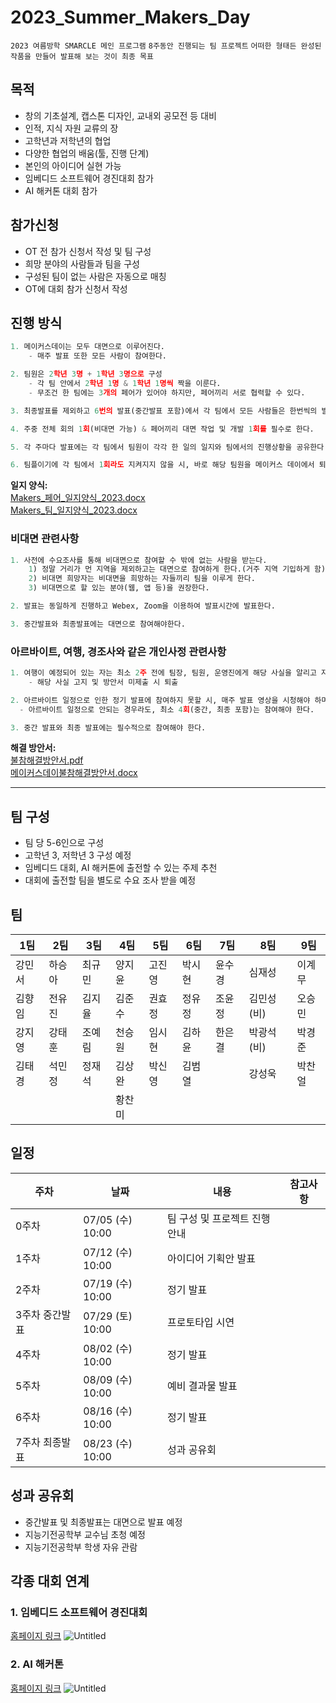 # 2023_Summer_Makers_Day

`2023 여름방학 SMARCLE 메인 프로그램`
`8주동안 진행되는 팀 프로젝트`
`어떠한 형태든 완성된 작품을 만들어 발표해 보는 것이 최종 목표`

## 목적

- 창의 기초설계, 캡스톤 디자인, 교내외 공모전 등 대비
- 인적, 지식 자원 교류의 장
- 고학년과 저학년의 협업
- 다양한 협업의 배움(툴, 진행 단계)
- 본인의 아이디어 실현 가능
- 임베디드 소프트웨어 경진대회 참가
- AI 해커톤 대회 참가

## 참가신청

- OT 전 참가 신청서 작성 및 팀 구성
- 희망 분야의 사람들과 팀을 구성
- 구성된 팀이 없는 사람은 자동으로 매칭
- OT에 대회 참가 신청서 작성

## 진행 방식

```python
1. 메이커스데이는 모두 대면으로 이루어진다.
	- 매주 발표 또한 모든 사람이 참여한다.

2. 팀원은 2학년 3명 + 1학년 3명으로 구성
	- 각 팀 안에서 2학년 1명 & 1학년 1명씩 짝을 이룬다.
	- 무조건 한 팀에는 3개의 페어가 있어야 하지만, 페어끼리 서로 협력할 수 있다.

3. 최종발표를 제외하고 6번의 발표(중간발표 포함)에서 각 팀에서 모든 사람들은 한번씩의 발표를 해야 한다.

4. 주중 전체 회의 1회(비대면 가능) & 페어끼리 대면 작업 및 개발 1회를 필수로 한다.

5. 각 주마다 발표에는 각 팀에서 팀원이 각각 한 일의 일지와 팀에서의 진행상황을 공유한다.

6. 팀플이기에 각 팀에서 1회라도 지켜지지 않을 시, 바로 해당 팀원을 메이커스 데이에서 퇴출한다.
```

__일지 양식:__\
[Makers_페어_일지양식_2023.docx](https://github.com/sejongsmarcle/2023_Summer_Makers_Day/files/12061787/Makers_._._2023.docx)\
[Makers_팀_일지양식_2023.docx](https://github.com/sejongsmarcle/2023_Summer_Makers_Day/files/12061786/Makers_._._2023.docx)



### 비대면 관련사항

```python
1. 사전에 수요조사를 통해 비대면으로 참여할 수 밖에 없는 사람을 받는다.
    1) 정말 거리가 먼 지역을 제외하고는 대면으로 참여하게 한다.(거주 지역 기입하게 함)
    2) 비대면 희망자는 비대면을 희망하는 자들끼리 팀을 이루게 한다.
    3) 비대면으로 할 있는 분야(웹, 앱 등)을 권장한다.

2. 발표는 동일하게 진행하고 Webex, Zoom을 이용하여 발표시간에 발표한다.

3. 중간발표와 최종발표에는 대면으로 참여해야한다.
```

### 아르바이트, 여행, 경조사와 같은 개인사정 관련사항

```python
1. 여행이 예정되어 있는 자는 최소 2주 전에 팀장, 팀원, 운영진에게 해당 사실을 알리고 자신의 공백으로 인한 해결 방안서 또한 작성한다.
	- 해당 사실 고지 및 방안서 미제출 시 퇴출

2. 아르바이트 일정으로 인한 정기 발표에 참여하지 못할 시, 매주 발표 영상을 시청해야 하며, 영상에서 요구하는 내용을 작성해야 한다.
  - 아르바이트 일정으로 안되는 경우라도, 최소 4회(중간, 최종 포함)는 참여해야 한다.

3. 중간 발표와 최종 발표에는 필수적으로 참여해야 한다.
```

__해결 방안서:__\
[불참해결방안서.pdf](https://github.com/sejongsmarcle/2023_Summer_Makers_Day/files/11939643/default.pdf)\
[메이커스데이불참해결방안서.docx](https://github.com/sejongsmarcle/2023_Summer_Makers_Day/files/11994468/default.docx)


---

## 팀 구성

- 팀 당 5-6인으로 구성
- 고학년 3, 저학년 3 구성 예정
- 임베디드 대회, AI 해커톤에 출전할 수 있는 주제 추천
- 대회에 출전할 팀을 별도로 수요 조사 받을 예정

## 팀

| 1팀 | 2팀 | 3팀 | 4팀 | 5팀 | 6팀 | 7팀 | 8팀 | 9팀 |
| --- | --- | --- | --- | --- | --- | --- | --- | --- |
| 강민서 | 하승아 | 최규민 | 양지윤 | 고진영 | 박시현 | 윤수경 | 심재성 | 이계무 |
| 김향임 | 전유진 | 김지율 | 김준수 | 권효정 | 정유정 | 조윤정 | 김민성(비) | 오승민 |
| 강지영 | 강태훈 | 조예림 | 천승원 | 임시현 | 김하윤 | 한은결 | 박광석(비) | 박경준 |
| 김태경 | 석민정 | 정재석 | 김상완 | 박신영 | 김범열 |  | 강성욱 | 박찬얼 |
|  |  |  | 황찬미 |  |  |  |  |  |

## 일정

| 주차 | 날짜 | 내용 | 참고사항 |
| --- | --- | --- | --- |
| 0주차 | 07/05 (수) 10:00 | 팀 구성 및 프로젝트 진행 안내 |  |
| 1주차 | 07/12 (수) 10:00 | 아이디어 기획안 발표 |  |
| 2주차 | 07/19 (수) 10:00 | 정기 발표 |  |
| 3주차 중간발표 | 07/29 (토) 10:00 | 프로토타입 시연 |  |
| 4주차 | 08/02 (수) 10:00 | 정기 발표 |  |
| 5주차 | 08/09 (수) 10:00 | 예비 결과물 발표 |  |
| 6주차 | 08/16 (수) 10:00 | 정기 발표 |  |
| 7주차 최종발표 | 08/23 (수) 10:00 | 성과 공유회 |  |

## 성과 공유회

- 중간발표 및 최종발표는 대면으로 발표 예정
- 지능기전공학부 교수님 초청 예정
- 지능기전공학부 학생 자유 관람

## 각종 대회 연계

### 1. 임베디드 소프트웨어 경진대회

[홈페이지 링크](https://www.eswcontest.or.kr/competition/free.php)
![Untitled](https://github.com/sejongsmarcle/2023_Spring_Kaggle_Study/assets/101801401/87b878d0-2daa-438b-9442-e528440b901e)


### 2. AI 해커톤

[홈페이지 링크](https://udemy.wjtb.co.kr/event/id/179) 
![Untitled](https://github.com/sejongsmarcle/2023_Spring_Kaggle_Study/assets/101801401/f5e627c2-dd74-4067-9c65-87c303572972)
